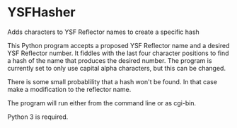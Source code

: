 # YSFHasher
Adds characters to YSF Reflector names to create a specific hash

This Python program accepts a proposed YSF Reflector name and a desired YSF Reflector number. It fiddles with the last four
character positions to find a hash of the name that produces the desired number. The program is currently set to only use
capital alpha characters, but this can be changed.

There is some small probablility that a hash won't be found. In that case make a modification to the reflector name.

The program will run either from the command line or as cgi-bin.

Python 3 is required.
